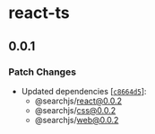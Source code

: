 # react-ts

## 0.0.1

### Patch Changes

- Updated dependencies [[`c8664d5`](https://github.com/OutpostHQ/searchjs/commit/c8664d509188df0f0fd9c447e8cfb4f6a29714b8)]:
  - @searchjs/react@0.0.2
  - @searchjs/css@0.0.2
  - @searchjs/web@0.0.2
